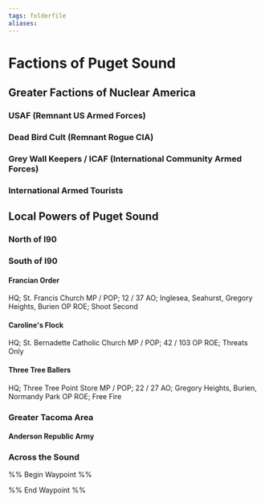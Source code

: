 ```yaml
---
tags: folderfile
aliases:
---
```


# Factions of Puget Sound
## Greater Factions of Nuclear America
### USAF (Remnant US Armed Forces)
### Dead Bird Cult (Remnant Rogue CIA)
### Grey Wall Keepers / ICAF (International Community Armed Forces)
### International Armed Tourists

## Local Powers of Puget Sound
### North of I90
### South of I90
#### Francian Order
HQ; St. Francis Church
MP / POP; 12 / 37
AO; Inglesea, Seahurst, Gregory Heights, Burien
OP ROE; Shoot Second
#### Caroline's Flock
HQ; St. Bernadette Catholic Church
MP / POP; 42 / 103
OP ROE; Threats Only
#### Three Tree Ballers
HQ; Three Tree Point Store
MP / POP; 22 / 27
AO; Gregory Heights, Burien, Normandy Park
OP ROE; Free Fire
### Greater Tacoma Area
#### Anderson Republic Army
### Across the Sound

%% Begin Waypoint %%


%% End Waypoint %%
